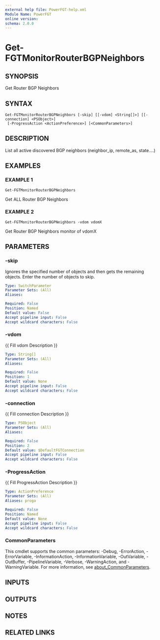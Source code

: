 ```yaml
---
external help file: PowerFGT-help.xml
Module Name: PowerFGT
online version:
schema: 2.0.0
---
```


# Get-FGTMonitorRouterBGPNeighbors

## SYNOPSIS
Get Router BGP Neighbors

## SYNTAX

```
Get-FGTMonitorRouterBGPNeighbors [-skip] [[-vdom] <String[]>] [[-connection] <PSObject>]
 [-ProgressAction <ActionPreference>] [<CommonParameters>]
```

## DESCRIPTION
List all active discovered BGP neighbors (neighbor_ip, remote_as, state....)

## EXAMPLES

### EXAMPLE 1
```
Get-FGTMonitorRouterBGPNeighbors
```

Get ALL Router BGP Neighbors

### EXAMPLE 2
```
Get-FGTMonitorRouterBGPNeighbors -vdom vdomX
```

Get Router BGP Neighbors monitor of vdomX

## PARAMETERS

### -skip
Ignores the specified number of objects and then gets the remaining objects.
Enter the number of objects to skip.

```yaml
Type: SwitchParameter
Parameter Sets: (All)
Aliases:

Required: False
Position: Named
Default value: False
Accept pipeline input: False
Accept wildcard characters: False
```

### -vdom
{{ Fill vdom Description }}

```yaml
Type: String[]
Parameter Sets: (All)
Aliases:

Required: False
Position: 1
Default value: None
Accept pipeline input: False
Accept wildcard characters: False
```

### -connection
{{ Fill connection Description }}

```yaml
Type: PSObject
Parameter Sets: (All)
Aliases:

Required: False
Position: 2
Default value: $DefaultFGTConnection
Accept pipeline input: False
Accept wildcard characters: False
```

### -ProgressAction
{{ Fill ProgressAction Description }}

```yaml
Type: ActionPreference
Parameter Sets: (All)
Aliases: proga

Required: False
Position: Named
Default value: None
Accept pipeline input: False
Accept wildcard characters: False
```

### CommonParameters
This cmdlet supports the common parameters: -Debug, -ErrorAction, -ErrorVariable, -InformationAction, -InformationVariable, -OutVariable, -OutBuffer, -PipelineVariable, -Verbose, -WarningAction, and -WarningVariable. For more information, see [about_CommonParameters](http://go.microsoft.com/fwlink/?LinkID=113216).

## INPUTS

## OUTPUTS

## NOTES

## RELATED LINKS
